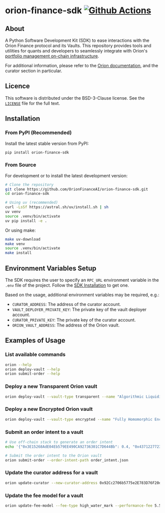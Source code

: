 # orion-finance-sdk [![Github Actions][gha-badge]][gha]

[gha]: https://github.com/OrionFinanceAI/orion-finance-sdk/actions
[gha-badge]: https://github.com/OrionFinanceAI/orion-finance-sdk/actions/workflows/build.yml/badge.svg

## About

A Python Software Development Kit (SDK) to ease interactions with the Orion Finance protocol and its Vaults. This repository provides tools and utilities for quants and developers to seamlessly integrate with Orion's [portfolio management on-chain infrastructure](https://github.com/OrionFinanceAI/protocol).

For additional information, please refer to the [Orion documentation](https://docs.orionfinance.ai), and the curator section in particular.

## Licence

This software is distributed under the BSD-3-Clause license. See the [`LICENSE`](./LICENSE) file for the full text.

## Installation

### From PyPI (Recommended)

Install the latest stable version from PyPI:

```bash
pip install orion-finance-sdk
```

### From Source

For development or to install the latest development version:

```bash
# Clone the repository
git clone https://github.com/OrionFinanceAI/orion-finance-sdk.git
cd orion-finance-sdk

# Using uv (recommended)
curl -LsSf https://astral.sh/uv/install.sh | sh
uv venv
source .venv/bin/activate
uv pip install -e .
```

Or using make:

```bash
make uv-download
make venv
source .venv/bin/activate
make install
```

## Environment Variables Setup

The SDK requires the user to specify an `RPC_URL` environment variable in the `.env` file of the project. Follow the [SDK Installation](https://docs.orionfinance.ai/curator/orion_sdk/install) to get one.

Based on the usage, additional environment variables may be required, e.g.:
- `CURATOR_ADDRESS`: The address of the curator account.
- `VAULT_DEPLOYER_PRIVATE_KEY`: The private key of the vault deployer account.
- `CURATOR_PRIVATE_KEY`: The private key of the curator account.
- `ORION_VAULT_ADDRESS`: The address of the Orion vault.

## Examples of Usage

### List available commands

```bash
orion --help
orion deploy-vault --help
orion submit-order --help
```

### Deploy a new Transparent Orion vault

```bash
orion deploy-vault --vault-type transparent --name "Algorithmic Liquidity Provision & Hedging Agent" --symbol "ALPHA" --fee-type hard_hurdle --performance-fee 10 --management-fee 1
```

### Deploy a new Encrypted Orion vault

```bash
orion deploy-vault --vault-type encrypted --name "Fully Homomorphic Encryption for Vault Management" --symbol "FHEVM" --fee-type high_water_mark --performance-fee 0 --management-fee 2
```

### Submit an order intent to a vault

```bash
# Use off-chain stack to generate an order intent
echo '{"0x3E15268AdE04Eb579EE490CA92736301C7D644Bb": 0.4, "0x4371227723a006e8ee3941AfF5018D084a06DB95": 0.2, "0x784C3AB4C7bdC2d219b902fA63e87b376F178d82": 0.15, "0xD06b768D498FFD3151e4Bc89e0dBdAA0d1413044": 0.15, "0x1904c298d44b6cd10003C843e29D51407fE1309f": 0.1}' > order_intent.json

# Submit the order intent to the Orion vault
orion submit-order --order-intent-path order_intent.json
```

### Update the curator address for a vault

```bash
orion update-curator --new-curator-address 0x92Cc2706b5775e2E783D76F20dC7ccC59bB92E48
```

### Update the fee model for a vault

```bash
orion update-fee-model --fee-type high_water_mark --performance-fee 5.5 --management-fee 0.1
```
